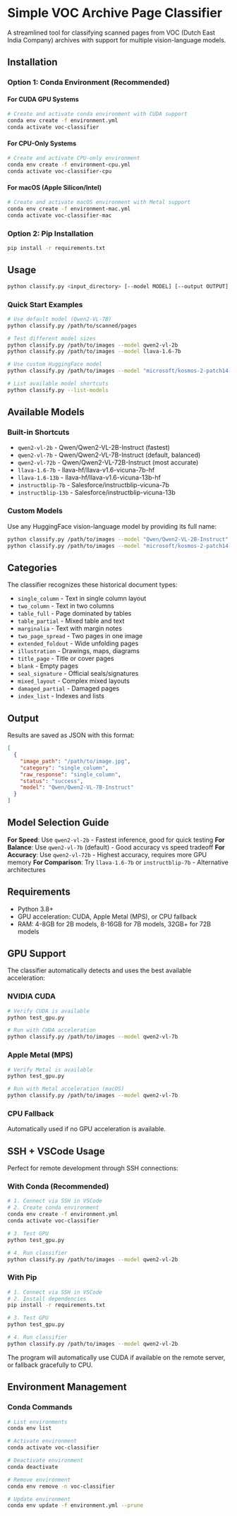 # Simple VOC Archive Page Classifier

A streamlined tool for classifying scanned pages from VOC (Dutch East India Company) archives with support for multiple vision-language models.

## Installation

### Option 1: Conda Environment (Recommended)

#### For CUDA GPU Systems
```bash
# Create and activate conda environment with CUDA support
conda env create -f environment.yml
conda activate voc-classifier
```

#### For CPU-Only Systems
```bash
# Create and activate CPU-only environment
conda env create -f environment-cpu.yml
conda activate voc-classifier-cpu
```

#### For macOS (Apple Silicon/Intel)
```bash
# Create and activate macOS environment with Metal support
conda env create -f environment-mac.yml
conda activate voc-classifier-mac
```

### Option 2: Pip Installation
```bash
pip install -r requirements.txt
```

## Usage

```bash
python classify.py <input_directory> [--model MODEL] [--output OUTPUT]
```

### Quick Start Examples

```bash
# Use default model (Qwen2-VL-7B)
python classify.py /path/to/scanned/pages

# Test different model sizes
python classify.py /path/to/images --model qwen2-vl-2b
python classify.py /path/to/images --model llava-1.6-7b

# Use custom HuggingFace model
python classify.py /path/to/images --model "microsoft/kosmos-2-patch14-224"

# List available model shortcuts
python classify.py --list-models
```

## Available Models

### Built-in Shortcuts
- `qwen2-vl-2b` - Qwen/Qwen2-VL-2B-Instruct (fastest)
- `qwen2-vl-7b` - Qwen/Qwen2-VL-7B-Instruct (default, balanced)
- `qwen2-vl-72b` - Qwen/Qwen2-VL-72B-Instruct (most accurate)
- `llava-1.6-7b` - llava-hf/llava-v1.6-vicuna-7b-hf
- `llava-1.6-13b` - llava-hf/llava-v1.6-vicuna-13b-hf
- `instructblip-7b` - Salesforce/instructblip-vicuna-7b
- `instructblip-13b` - Salesforce/instructblip-vicuna-13b

### Custom Models
Use any HuggingFace vision-language model by providing its full name:
```bash
python classify.py /path/to/images --model "Qwen/Qwen2-VL-2B-Instruct"
python classify.py /path/to/images --model "microsoft/kosmos-2-patch14-224"
```

## Categories

The classifier recognizes these historical document types:
- `single_column` - Text in single column layout
- `two_column` - Text in two columns
- `table_full` - Page dominated by tables
- `table_partial` - Mixed table and text
- `marginalia` - Text with margin notes
- `two_page_spread` - Two pages in one image
- `extended_foldout` - Wide unfolding pages
- `illustration` - Drawings, maps, diagrams
- `title_page` - Title or cover pages
- `blank` - Empty pages
- `seal_signature` - Official seals/signatures
- `mixed_layout` - Complex mixed layouts
- `damaged_partial` - Damaged pages
- `index_list` - Indexes and lists

## Output

Results are saved as JSON with this format:
```json
[
  {
    "image_path": "/path/to/image.jpg",
    "category": "single_column",
    "raw_response": "single_column",
    "status": "success",
    "model": "Qwen/Qwen2-VL-7B-Instruct"
  }
]
```

## Model Selection Guide

**For Speed**: Use `qwen2-vl-2b` - Fastest inference, good for quick testing
**For Balance**: Use `qwen2-vl-7b` (default) - Good accuracy vs speed tradeoff
**For Accuracy**: Use `qwen2-vl-72b` - Highest accuracy, requires more GPU memory
**For Comparison**: Try `llava-1.6-7b` or `instructblip-7b` - Alternative architectures

## Requirements

- Python 3.8+
- GPU acceleration: CUDA, Apple Metal (MPS), or CPU fallback
- RAM: 4-8GB for 2B models, 8-16GB for 7B models, 32GB+ for 72B models

## GPU Support

The classifier automatically detects and uses the best available acceleration:

### NVIDIA CUDA
```bash
# Verify CUDA is available
python test_gpu.py

# Run with CUDA acceleration
python classify.py /path/to/images --model qwen2-vl-7b
```

### Apple Metal (MPS)
```bash
# Verify Metal is available
python test_gpu.py

# Run with Metal acceleration (macOS)
python classify.py /path/to/images --model qwen2-vl-7b
```

### CPU Fallback
Automatically used if no GPU acceleration is available.

## SSH + VSCode Usage

Perfect for remote development through SSH connections:

### With Conda (Recommended)
```bash
# 1. Connect via SSH in VSCode
# 2. Create conda environment
conda env create -f environment.yml
conda activate voc-classifier

# 3. Test GPU
python test_gpu.py

# 4. Run classifier
python classify.py /path/to/images --model qwen2-vl-2b
```

### With Pip
```bash
# 1. Connect via SSH in VSCode
# 2. Install dependencies
pip install -r requirements.txt

# 3. Test GPU
python test_gpu.py

# 4. Run classifier
python classify.py /path/to/images --model qwen2-vl-2b
```

The program will automatically use CUDA if available on the remote server, or fallback gracefully to CPU.

## Environment Management

### Conda Commands
```bash
# List environments
conda env list

# Activate environment
conda activate voc-classifier

# Deactivate environment
conda deactivate

# Remove environment
conda env remove -n voc-classifier

# Update environment
conda env update -f environment.yml --prune
```